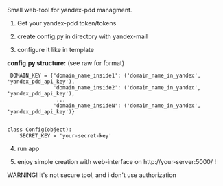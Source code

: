 
Small web-tool for yandex-pdd managment. 

1) Get your yandex-pdd token/tokens

2) create config.py in directory with yandex-mail

3) configure it like in template

**config.py structure:** (see raw for format)
```
 DOMAIN_KEY = {'domain_name_inside1': ('domain_name_in_yandex', 'yandex_pdd_api_key'),
               'domain_name_inside2': ('domain_name_in_yandex', 'yandex_pdd_api_key'),
                ...
               'domain_name_insideN': ('domain_name_in_yandex', 'yandex_pdd_api_key')}


class Config(object):
    SECRET_KEY = 'your-secret-key'
```

4) run app

5) enjoy simple creation with web-interface on http://your-server:5000/ !

WARNING!
It's not secure tool, and i don't use authorization
